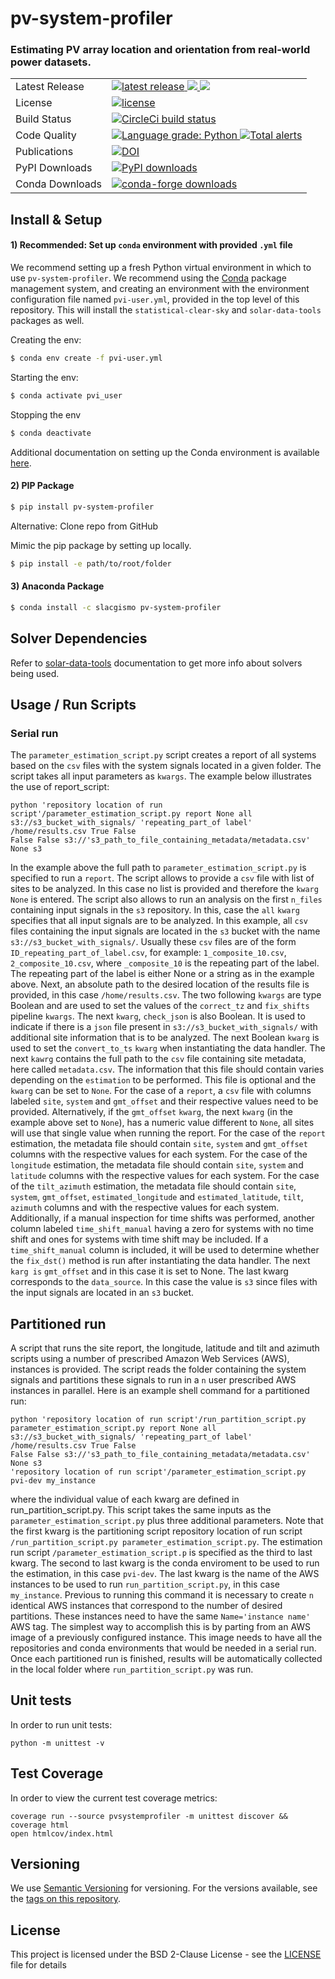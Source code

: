# pv-system-profiler
### Estimating PV array location and orientation from real-world power datasets.

<table>
<tr>
  <td>Latest Release</td>
  <td>
    <a href="https://pypi.org/project/pv-system-profiler/">
        <img src="https://img.shields.io/pypi/v/pv-system-profiler.svg" alt="latest release" />
    </a>
    <a href="https://anaconda.org/slacgismo/pv-system-profiler">
        <img src="https://anaconda.org/slacgismo/pv-system-profiler/badges/version.svg" />
    </a>
    <a href="https://anaconda.org/slacgismo/pv-system-profiler">
        <img src="https://anaconda.org/slacgismo/pv-system-profiler/badges/latest_release_date.svg" />
    </a>
</tr>
<tr>
  <td>License</td>
  <td>
    <a href="https://github.com/slacgismo/pv-system-profiler/blob/master/LICENSE">
        <img src="https://img.shields.io/pypi/l/pv-system-profiler.svg" alt="license" />
    </a>
</td>
</tr>
<tr>
  <td>Build Status</td>
  <td>
    <a href="https://app.circleci.com/pipelines/github/slacgismo/pv-system-profiler">
        <img src="https://circleci.com/gh/slacgismo/pv-system-profiler.svg?style=svg" alt="CircleCi build status" />
    </a>
  </td>
</tr>
<tr>
    <td>Code Quality</td>
    <td>
        <a href="https://lgtm.com/projects/g/slacgismo/pv-system-profiler/context:python">
            <img alt="Language grade: Python" src="https://img.shields.io/lgtm/grade/python/g/slacgismo/pv-system-profiler.svg?logo=lgtm&logoWidth=18"/>
        </a>
        <a href="https://lgtm.com/projects/g/slacgismo/pv-system-profiler/alerts/">
            <img alt="Total alerts" src="https://img.shields.io/lgtm/alerts/g/slacgismo/pv-system-profiler.svg?logo=lgtm&logoWidth=18"/>
        </a>
    </td>
</tr>
<tr>
    <td>Publications</td>
    <td>
      <a href="https://zenodo.org/badge/latestdoi/183074637">
        <img src="https://zenodo.org/badge/183074637.svg" alt="DOI">
      </a>
    </td>
</tr>
<tr>
    <td>PyPI Downloads</td>
    <td>
        <a href="https://pepy.tech/project/pv-system-profiler">
            <img src="https://img.shields.io/pypi/dm/pv-system-profiler" alt="PyPI downloads" />
        </a>
    </td>
</tr>
<tr>
    <td>Conda Downloads</td>
    <td>
        <a href="https://anaconda.org/slacgismo/pv-system-profiler">
            <img src="https://anaconda.org/slacgismo/pv-system-profiler/badges/downloads.svg" alt="conda-forge downloads" />
        </a>
    </td>
</tr>
</table>

## Install & Setup

#### 1) Recommended: Set up `conda` environment with provided `.yml` file

We recommend setting up a fresh Python virtual environment in which to use `pv-system-profiler`. We recommend using the [Conda](https://docs.conda.io/projects/conda/en/latest/index.html) package management system, and creating an environment with the environment configuration file named `pvi-user.yml`, provided in the top level of this repository. This will install the `statistical-clear-sky` and `solar-data-tools` packages as well.

Creating the env:

```bash
$ conda env create -f pvi-user.yml
```

Starting the env:

```bash
$ conda activate pvi_user
```

Stopping the env

```bash
$ conda deactivate
```

Additional documentation on setting up the Conda environment is available [here](https://github.com/slacgismo/pvinsight-onboarding/blob/main/README.md).


#### 2) PIP Package

```sh
$ pip install pv-system-profiler
```

Alternative: Clone repo from GitHub

Mimic the pip package by setting up locally.

```bash
$ pip install -e path/to/root/folder
```

#### 3) Anaconda Package

```sh
$ conda install -c slacgismo pv-system-profiler
```

## Solver Dependencies

Refer to [solar-data-tools](https://github.com/slacgismo/solar-data-tools) documentation to get more info about solvers being used.

## Usage / Run Scripts
### Serial run
The `parameter_estimation_script.py` script creates a report of all systems based on the `csv` files with the system signals located in a given folder.
The script takes all input parameters as `kwargs`. The example below illustrates the use of report_script:
```shell
python 'repository location of run script'/parameter_estimation_script.py report None all 
s3://s3_bucket_with_signals/ 'repeating_part_of label' /home/results.csv True False 
False False s3://'s3_path_to_file_containing_metadata/metadata.csv' None s3
```
In the example above the full path to `parameter_estimation_script.py` is specified to run a
`report`. The script allows to provide a `csv` file with list of sites to be analyzed. In this case no list is provided 
and therefore the `kwarg` `None` is entered. The script also allows to run an analysis on the first `n_files` containing 
input signals in the `s3` repository. In this, case the `all` `kwarg` specifies that all input signals are to be analyzed. 
In this example, all `csv` files containing the input signals are located in the `s3` bucket with the name 
`s3://s3_bucket_with_signals/`. Usually these `csv` files are of the form `ID_repeating_part_of_label.csv`, for example:
`1_composite_10.csv`, `2_composite_10.csv`, where `_composite_10` is the repeating part of the label. The repeating part 
of the label is either None or a string as in the example above. Next, an absolute path to the desired location of the 
results file is provided, in this case `/home/results.csv`. The two following `kwargs` are type Boolean and are used to set the 
values of the `correct_tz` and `fix_shifts` pipeline `kwargs`. The next  `kwarg`,  `check_json` is also Boolean. It 
is used to indicate if  there is a `json` file present in `s3://s3_bucket_with_signals/` with additional site information 
that is  to be analyzed. The next Boolean `kwarg` is used to set the `convert_to_ts` `kwarg` when instantiating the data 
handler.  The next `kawrg` contains the full path to the `csv` file containing site metadata, here called `metadata.csv`. 
The information that this file should contain varies depending on the `estimation` to be performed. This file is 
optional and the `kwarg` can be set to `None`. For the case of a `report`, a `csv` file with columns labeled `site`, 
`system` and `gmt_offset` and their respective values need to be provided. Alternatively, if the `gmt_offset` `kwarg`, 
the next `kwarg` (in the example above set to `None`), has a numeric 
value different to `None`, all sites will use that single value when running the report. For the case of the `report` 
estimation, the metadata file should contain `site`, `system` and `gmt_offset` columns with the respective
values for each system. For the case of the `longitude` estimation, the metadata file should contain `site`, `system` 
and `latitude` columns with the respective values for each system. For the case of the `tilt_azimuth` estimation, the 
metadata file should contain `site`, `system`, `gmt_offset`, `estimated_longitude` and `estimated_latitude`, `tilt`, 
`azimuth` columns and with the respective values for each system. Additionally, if a manual inspection for time shifts 
was performed, another 
column labeled `time_shift_manual` having a zero for systems with no time shift and ones for systems with time shift
may be included. If a `time_shift_manual` column is included, it will be used to determine whether the `fix_dst()` 
method is run after instantiating the data handler. The next `karg is` `gmt_offset` and in this case it is set to None. 
The last kwarg corresponds to the `data_source`. In this case the value is `s3` since files with the input signals are
located in an `s3` bucket.
 ## Partitioned run
A script that runs the site report, the longitude, latitude and tilt and azimuth scripts using a number of prescribed 
Amazon Web Services (AWS), instances is provided. The script reads the folder containing the system signals and 
partitions these signals to run in  a `n` user prescribed AWS instances in parallel. Here is an example shell command 
for a partitioned run:
```shell
python 'repository location of run script'/run_partition_script.py parameter_estimation_script.py report None all 
s3://s3_bucket_with_signals/ 'repeating_part_of label' /home/results.csv True False 
False False s3://'s3_path_to_file_containing_metadata/metadata.csv' None s3
'repository location of run script'/parameter_estimation_script.py pvi-dev my_instance
 ```
where the individual value of each kwarg are defined in run_partition_script.py. This script takes the same inputs as
the `parameter_estimation_script.py` plus three additional parameters. Note that the first kwarg is the partitioning 
script repository location of run script `/run_partition_script.py parameter_estimation_script.py`. The estimation run
script `/parameter_estimation_script.p` is specified as the third to last kwarg. The second to last kwarg is the conda
enviroment to be used to run the estimation, in this case `pvi-dev`. The last kwarg is the name of the AWS instances to
be used to run `run_partition_script.py`, in this case `my_instance`. Previous to running this command it is necessary to create `n` identical AWS 
instances that correspond to the number of desired partitions. These instances need to have the same 
`Name='instance name'` AWS tag. The simplest way to accomplish this is by parting from an AWS  image of a  previously 
configured instance. This image needs to have all the  repositories and conda environments that 
would be  needed in a serial run. Once each partitioned run is finished, results will be automatically collected in the 
local folder where `run_partition_script.py` was run. 
## Unit tests

In order to run unit tests:
```
python -m unittest -v
```

## Test Coverage

In order to view the current test coverage metrics:
```
coverage run --source pvsystemprofiler -m unittest discover && coverage html
open htmlcov/index.html
```

## Versioning

We use [Semantic Versioning](http://semver.org/) for versioning. For the versions available, see the [tags on this repository](https://github.com/slacgismo/pv-system-profiler/tags).

## License

This project is licensed under the BSD 2-Clause License - see the [LICENSE](LICENSE) file for details
